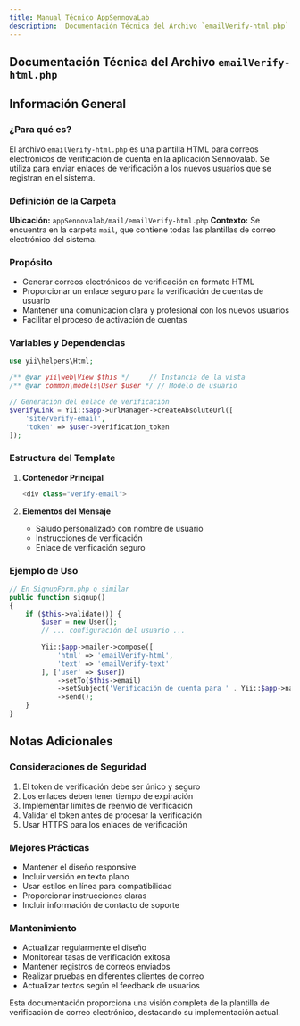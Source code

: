 ```yaml
---
title: Manual Técnico AppSennovaLab
description:  Documentación Técnica del Archivo `emailVerify-html.php`
---
```


## Documentación Técnica del Archivo `emailVerify-html.php`

## Información General

### ¿Para qué es?
El archivo `emailVerify-html.php` es una plantilla HTML para correos electrónicos de verificación de cuenta en la aplicación Sennovalab. Se utiliza para enviar enlaces de verificación a los nuevos usuarios que se registran en el sistema.

### Definición de la Carpeta
**Ubicación:** `appSennovalab/mail/emailVerify-html.php`
**Contexto:** Se encuentra en la carpeta `mail`, que contiene todas las plantillas de correo electrónico del sistema.

### Propósito
- Generar correos electrónicos de verificación en formato HTML
- Proporcionar un enlace seguro para la verificación de cuentas de usuario
- Mantener una comunicación clara y profesional con los nuevos usuarios
- Facilitar el proceso de activación de cuentas

### Variables y Dependencias
```php
use yii\helpers\Html;

/** @var yii\web\View $this */     // Instancia de la vista
/** @var common\models\User $user */ // Modelo de usuario

// Generación del enlace de verificación
$verifyLink = Yii::$app->urlManager->createAbsoluteUrl([
    'site/verify-email', 
    'token' => $user->verification_token
]);
```

### Estructura del Template
1. **Contenedor Principal**
   ```php
   <div class="verify-email">
   ```

2. **Elementos del Mensaje**
   - Saludo personalizado con nombre de usuario
   - Instrucciones de verificación
   - Enlace de verificación seguro

### Ejemplo de Uso
```php
// En SignupForm.php o similar
public function signup()
{
    if ($this->validate()) {
        $user = new User();
        // ... configuración del usuario ...
        
        Yii::$app->mailer->compose([
            'html' => 'emailVerify-html',
            'text' => 'emailVerify-text'
        ], ['user' => $user])
            ->setTo($this->email)
            ->setSubject('Verificación de cuenta para ' . Yii::$app->name)
            ->send();
    }
}
```

## Notas Adicionales

### Consideraciones de Seguridad
1. El token de verificación debe ser único y seguro
2. Los enlaces deben tener tiempo de expiración
3. Implementar límites de reenvío de verificación
4. Validar el token antes de procesar la verificación
5. Usar HTTPS para los enlaces de verificación

### Mejores Prácticas
- Mantener el diseño responsive
- Incluir versión en texto plano
- Usar estilos en línea para compatibilidad
- Proporcionar instrucciones claras
- Incluir información de contacto de soporte

### Mantenimiento
- Actualizar regularmente el diseño
- Monitorear tasas de verificación exitosa
- Mantener registros de correos enviados
- Realizar pruebas en diferentes clientes de correo
- Actualizar textos según el feedback de usuarios

Esta documentación proporciona una visión completa de la plantilla de verificación de correo electrónico, destacando su implementación actual. 